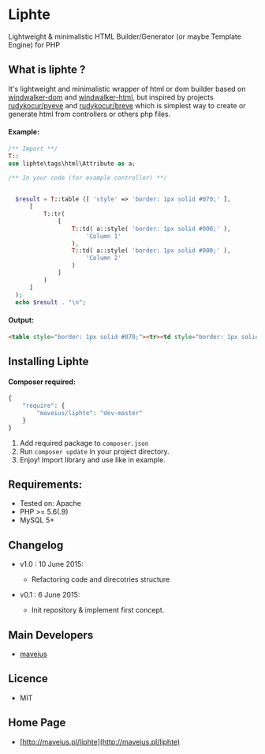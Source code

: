 # Liphte

Lightweight & minimalistic HTML Builder/Generator (or maybe Template Engine) for PHP

## What is liphte ?
It's lightweight and minimalistic wrapper of html or dom builder based on [windwalker-dom](https://github.com/ventoviro/windwalker-dom) and [windwalker-html](https://github.com/ventoviro/windwalker-html), but inspired by projects [rudykocur/pyeve](https://github.com/rudykocur/pyeve) and [rudykocur/breve](https://github.com/rudykocur/breve) which is simplest way to create or generate html from controllers or others php files. 

#### Example:
```php
/** Import **/
T::
use liphte\tags\html\Attribute as a;

/** In your code (for example controller) **/
  

  $result = T::table ([ 'style' => 'border: 1px solid #070;' ],
      [
          T::tr(
              [
                  T::td( a::style( 'border: 1px solid #000;' ),
                      'Column 1'
                  ),
                  T::td( a::style( 'border: 1px solid #000;' ),
                      'Column 2'
                  )
              ]
          )
      ]
  );
  echo $result . "\n";
```

#### Output:
```html
<table style="border: 1px solid #070;"><tr><td style="border: 1px solid #000;">Column 1</td><td style="border: 1px solid #000;">Column 2</td></tr></table>
```

## Installing Liphte

#### Composer required:
```php
{
    "require": {
        "maveius/liphte": "dev-master"
    }
}
```


1. Add required package to `composer.json`
2. Run `composer update` in your project directory.
3. Enjoy! Import library and use like in example. 

## Requirements:

- Tested on: Apache
- PHP >= 5.6(.9)
- MySQL 5+

## Changelog

- v1.0 : 10 June 2015:
	- Refactoring code and direcotries structure

- v0.1 : 6 June 2015:
	- Init repository & implement first concept.

## Main Developers

- [maveius](http://maveius.pl)

## Licence
- MIT

## Home Page
- [http://maveius.pl/liphte](http://maveius.pl/liphte)
